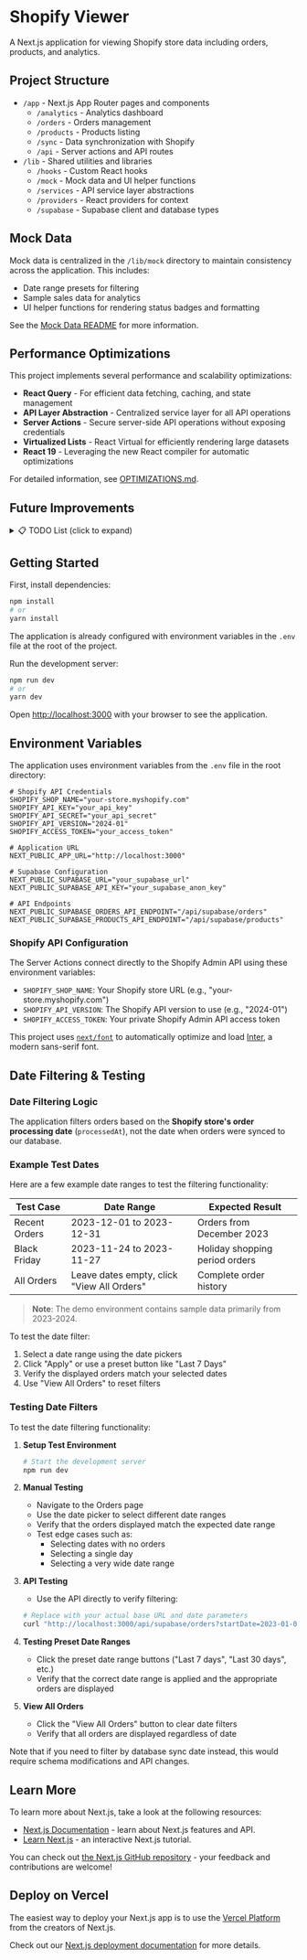 # Shopify Viewer

A Next.js application for viewing Shopify store data including orders, products, and analytics.

## Project Structure

- `/app` - Next.js App Router pages and components
  - `/analytics` - Analytics dashboard
  - `/orders` - Orders management
  - `/products` - Products listing
  - `/sync` - Data synchronization with Shopify
  - `/api` - Server actions and API routes
- `/lib` - Shared utilities and libraries
  - `/hooks` - Custom React hooks
  - `/mock` - Mock data and UI helper functions
  - `/services` - API service layer abstractions
  - `/providers` - React providers for context
  - `/supabase` - Supabase client and database types


## Mock Data

Mock data is centralized in the `/lib/mock` directory to maintain consistency across the application. This includes:

- Date range presets for filtering
- Sample sales data for analytics
- UI helper functions for rendering status badges and formatting

See the [Mock Data README](/lib/mock/README.md) for more information.

## Performance Optimizations

This project implements several performance and scalability optimizations:

- **React Query** - For efficient data fetching, caching, and state management
- **API Layer Abstraction** - Centralized service layer for all API operations
- **Server Actions** - Secure server-side API operations without exposing credentials
- **Virtualized Lists** - React Virtual for efficiently rendering large datasets
- **React 19** - Leveraging the new React compiler for automatic optimizations

For detailed information, see [OPTIMIZATIONS.md](/OPTIMIZATIONS.md).

## Future Improvements

<details>
<summary>📋 TODO List (click to expand)</summary>

### Database and ORM
- [ ] Implement a proper ORM (Prisma) for database operations
- [ ] Create migration scripts for database schema changes
- [ ] Add database schema visualization
- [ ] Implement database seeding for development environments

### Component Architecture
- [ ] Refactor repeating UI patterns into reusable components
- [ ] Create a component library for consistent UI elements
- [ ] Add Storybook for component documentation
- [ ] Implement component testing with React Testing Library

### Performance Enhancements
- [ ] Add virtualization for order/product tables for better pagination performance
- [ ] Implement data prefetching for common navigation paths
- [ ] Add bundle analysis and optimization
- [ ] Optimize API response caching strategies

### Developer Experience
- [ ] Add comprehensive TypeScript documentation
- [ ] Improve error handling and logging
- [ ] Create CI/CD pipeline for automated testing
- [ ] Add code quality checks with ESLint/Prettier

</details>

## Getting Started

First, install dependencies:

```bash
npm install
# or
yarn install
```

The application is already configured with environment variables in the `.env` file at the root of the project.

Run the development server:

```bash
npm run dev
# or
yarn dev
```

Open [http://localhost:3000](http://localhost:3000) with your browser to see the application.

## Environment Variables

The application uses environment variables from the `.env` file in the root directory:

```
# Shopify API Credentials
SHOPIFY_SHOP_NAME="your-store.myshopify.com"
SHOPIFY_API_KEY="your_api_key"
SHOPIFY_API_SECRET="your_api_secret" 
SHOPIFY_API_VERSION="2024-01"
SHOPIFY_ACCESS_TOKEN="your_access_token"

# Application URL
NEXT_PUBLIC_APP_URL="http://localhost:3000"

# Supabase Configuration
NEXT_PUBLIC_SUPABASE_URL="your_supabase_url"
NEXT_PUBLIC_SUPABASE_API_KEY="your_supabase_anon_key"

# API Endpoints
NEXT_PUBLIC_SUPABASE_ORDERS_API_ENDPOINT="/api/supabase/orders"
NEXT_PUBLIC_SUPABASE_PRODUCTS_API_ENDPOINT="/api/supabase/products"
```

### Shopify API Configuration

The Server Actions connect directly to the Shopify Admin API using these environment variables:

- `SHOPIFY_SHOP_NAME`: Your Shopify store URL (e.g., "your-store.myshopify.com")
- `SHOPIFY_API_VERSION`: The Shopify API version to use (e.g., "2024-01")
- `SHOPIFY_ACCESS_TOKEN`: Your private Shopify Admin API access token

This project uses [`next/font`](https://nextjs.org/docs/app/building-your-application/optimizing/fonts) to automatically optimize and load [Inter](https://fonts.google.com/specimen/Inter), a modern sans-serif font.

## Date Filtering & Testing

### Date Filtering Logic

The application filters orders based on the **Shopify store's order processing date** (`processedAt`), not the date when orders were synced to our database.

### Example Test Dates

Here are a few example date ranges to test the filtering functionality:

| Test Case | Date Range | Expected Result |
|-----------|------------|-----------------|
| Recent Orders | 2023-12-01 to 2023-12-31 | Orders from December 2023 |
| Black Friday | 2023-11-24 to 2023-11-27 | Holiday shopping period orders |
| All Orders | Leave dates empty, click "View All Orders" | Complete order history |

> **Note**: The demo environment contains sample data primarily from 2023-2024.

To test the date filter:
1. Select a date range using the date pickers
2. Click "Apply" or use a preset button like "Last 7 Days" 
3. Verify the displayed orders match your selected dates
4. Use "View All Orders" to reset filters

### Testing Date Filters

To test the date filtering functionality:

1. **Setup Test Environment**
   ```bash
   # Start the development server
   npm run dev
   ```

2. **Manual Testing**
   - Navigate to the Orders page
   - Use the date picker to select different date ranges
   - Verify that the orders displayed match the expected date range
   - Test edge cases such as:
     - Selecting dates with no orders
     - Selecting a single day
     - Selecting a very wide date range

3. **API Testing**
   - Use the API directly to verify filtering:
   ```bash
   # Replace with your actual base URL and date parameters
   curl "http://localhost:3000/api/supabase/orders?startDate=2023-01-01&endDate=2023-01-31"
   ```

4. **Testing Preset Date Ranges**
   - Click the preset date range buttons ("Last 7 days", "Last 30 days", etc.)
   - Verify that the correct date range is applied and the appropriate orders are displayed

5. **View All Orders**
   - Click the "View All Orders" button to clear date filters
   - Verify that all orders are displayed regardless of date

Note that if you need to filter by database sync date instead, this would require schema modifications and API changes.

## Learn More

To learn more about Next.js, take a look at the following resources:

- [Next.js Documentation](https://nextjs.org/docs) - learn about Next.js features and API.
- [Learn Next.js](https://nextjs.org/learn) - an interactive Next.js tutorial.

You can check out [the Next.js GitHub repository](https://github.com/vercel/next.js) - your feedback and contributions are welcome!

## Deploy on Vercel

The easiest way to deploy your Next.js app is to use the [Vercel Platform](https://vercel.com/new?utm_medium=default-template&filter=next.js&utm_source=create-next-app&utm_campaign=create-next-app-readme) from the creators of Next.js.

Check out our [Next.js deployment documentation](https://nextjs.org/docs/app/building-your-application/deploying) for more details.
